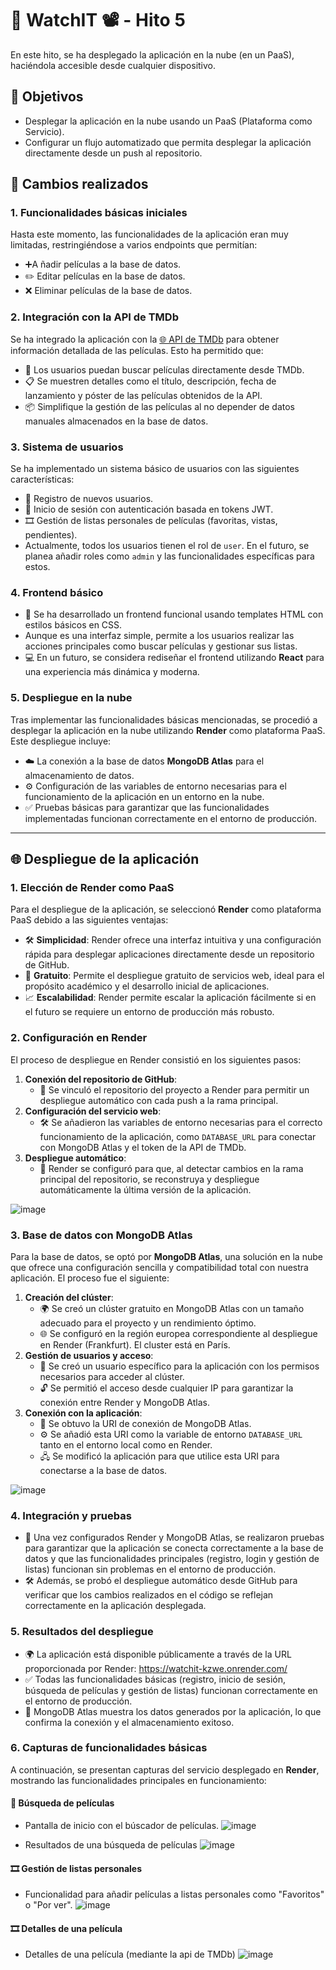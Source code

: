# 🍿 WatchIT 📽️ - Hito 5

En este hito, se ha desplegado la aplicación en la nube (en un PaaS), haciéndola accesible desde cualquier dispositivo.

## 🚀 Objetivos
- Desplegar la aplicación en la nube usando un PaaS (Plataforma como Servicio).
- Configurar un flujo automatizado que permita desplegar la aplicación directamente desde un push al repositorio.


## 🔨 Cambios realizados

### **1. Funcionalidades básicas iniciales**
Hasta este momento, las funcionalidades de la aplicación eran muy limitadas, restringiéndose a varios endpoints que permitían:
- ➕A ñadir películas a la base de datos.
- ✏️ Editar películas en la base de datos.
- ❌ Eliminar películas de la base de datos.

### **2. Integración con la API de TMDb**
Se ha integrado la aplicación con la [🌐 API de TMDb](https://www.themoviedb.org/) para obtener información detallada de las películas. Esto ha permitido que:
- 🔎 Los usuarios puedan buscar películas directamente desde TMDb.
- 📋 Se muestren detalles como el título, descripción, fecha de lanzamiento y póster de las películas obtenidos de la API.
- 📦 Simplifique la gestión de las películas al no depender de datos manuales almacenados en la base de datos.

### **3. Sistema de usuarios**
Se ha implementado un sistema básico de usuarios con las siguientes características:
- 📝 Registro de nuevos usuarios.
- 🔐 Inicio de sesión con autenticación basada en tokens JWT.
- 🎞️ Gestión de listas personales de películas (favoritas, vistas, pendientes).
- Actualmente, todos los usuarios tienen el rol de `user`. En el futuro, se planea añadir roles como `admin` y las funcionalidades específicas para estos.

### **4. Frontend básico**
- 🌟 Se ha desarrollado un frontend funcional usando templates HTML con estilos básicos en CSS.
- Aunque es una interfaz simple, permite a los usuarios realizar las acciones principales como buscar películas y gestionar sus listas.
- 💻 En un futuro, se considera rediseñar el frontend utilizando **React** para una experiencia más dinámica y moderna.


### **5. Despliegue en la nube**
Tras implementar las funcionalidades básicas mencionadas, se procedió a desplegar la aplicación en la nube utilizando **Render** como plataforma PaaS. Este despliegue incluye:
- ☁️ La conexión a la base de datos **MongoDB Atlas** para el almacenamiento de datos.
- ⚙️ Configuración de las variables de entorno necesarias para el funcionamiento de la aplicación en un entorno en la nube.
- ✅ Pruebas básicas para garantizar que las funcionalidades implementadas funcionan correctamente en el entorno de producción.

---

## 🌐 Despliegue de la aplicación

### **1. Elección de Render como PaaS**
Para el despliegue de la aplicación, se seleccionó **Render** como plataforma PaaS debido a las siguientes ventajas:
- 🛠️ **Simplicidad**: Render ofrece una interfaz intuitiva y una configuración rápida para desplegar aplicaciones directamente desde un repositorio de GitHub.
- 💸 **Gratuito**: Permite el despliegue gratuito de servicios web, ideal para el propósito académico y el desarrollo inicial de aplicaciones.
- 📈 **Escalabilidad**: Render permite escalar la aplicación fácilmente si en el futuro se requiere un entorno de producción más robusto.

### **2. Configuración en Render**
El proceso de despliegue en Render consistió en los siguientes pasos:
1. **Conexión del repositorio de GitHub**:
   - 🔗 Se vinculó el repositorio del proyecto a Render para permitir un despliegue automático con cada push a la rama principal.
2. **Configuración del servicio web**:
   - 🛠️ Se añadieron las variables de entorno necesarias para el correcto funcionamiento de la aplicación, como `DATABASE_URL` para conectar con MongoDB Atlas y el token de la API de TMDb.
3. **Despliegue automático**:
   - 🚀 Render se configuró para que, al detectar cambios en la rama principal del repositorio, se reconstruya y despliegue automáticamente la última versión de la aplicación.

![image](https://github.com/user-attachments/assets/2ccd1b88-88a9-41ad-896b-fae2305f7481)


### **3. Base de datos con MongoDB Atlas**
Para la base de datos, se optó por **MongoDB Atlas**, una solución en la nube que ofrece una configuración sencilla y compatibilidad total con nuestra aplicación. El proceso fue el siguiente:
1. **Creación del clúster**:
   - 🌍 Se creó un clúster gratuito en MongoDB Atlas con un tamaño adecuado para el proyecto y un rendimiento óptimo.
   - 🌐 Se configuró en la región europea correspondiente al despliegue en Render (Frankfurt). El cluster está en París.
2. **Gestión de usuarios y acceso**:
   - 👤 Se creó un usuario específico para la aplicación con los permisos necesarios para acceder al clúster.
   - 🔓 Se permitió el acceso desde cualquier IP para garantizar la conexión entre Render y MongoDB Atlas.
3. **Conexión con la aplicación**:
   - 🔗 Se obtuvo la URI de conexión de MongoDB Atlas.
   - ⚙️ Se añadió esta URI como la variable de entorno `DATABASE_URL` tanto en el entorno local como en Render.
   - 🖧 Se modificó la aplicación para que utilice esta URI para conectarse a la base de datos.

![image](https://github.com/user-attachments/assets/0a7a3831-b3a8-49d0-9cd8-663ded0ce4ab)


### **4. Integración y pruebas**
- 🧪 Una vez configurados Render y MongoDB Atlas, se realizaron pruebas para garantizar que la aplicación se conecta correctamente a la base de datos y que las funcionalidades principales (registro, login y gestión de listas) funcionan sin problemas en el entorno de producción.
- 🛠️ Además, se probó el despliegue automático desde GitHub para verificar que los cambios realizados en el código se reflejan correctamente en la aplicación desplegada.

### **5. Resultados del despliegue**
- 🌍 La aplicación está disponible públicamente a través de la URL proporcionada por Render: https://watchit-kzwe.onrender.com/
- ✅ Todas las funcionalidades básicas (registro, inicio de sesión, búsqueda de películas y gestión de listas) funcionan correctamente en el entorno de producción.
- 💾 MongoDB Atlas muestra los datos generados por la aplicación, lo que confirma la conexión y el almacenamiento exitoso.

### **6. Capturas de funcionalidades básicas**
A continuación, se presentan capturas del servicio desplegado en **Render**, mostrando las funcionalidades principales en funcionamiento:

#### **🔎 Búsqueda de películas**
- Pantalla de inicio con el búscador de películas.
![image](https://github.com/user-attachments/assets/a070427a-b2b0-4e3a-9450-56b62fa78732)

- Resultados de una búsqueda de películas
![image](https://github.com/user-attachments/assets/9485b344-c468-485f-958a-96322a816069)

#### **🎞️ Gestión de listas personales**
- Funcionalidad para añadir películas a listas personales como "Favoritos" o "Por ver".
![image](https://github.com/user-attachments/assets/5ba06a55-72cf-4a1c-b82b-a4a1147b39ea)

#### **🎞️ Detalles de una película**
- Detalles de una película (mediante la api de TMDb)
![image](https://github.com/user-attachments/assets/dc855522-4d68-41b8-b862-f43aa061e0bf)



